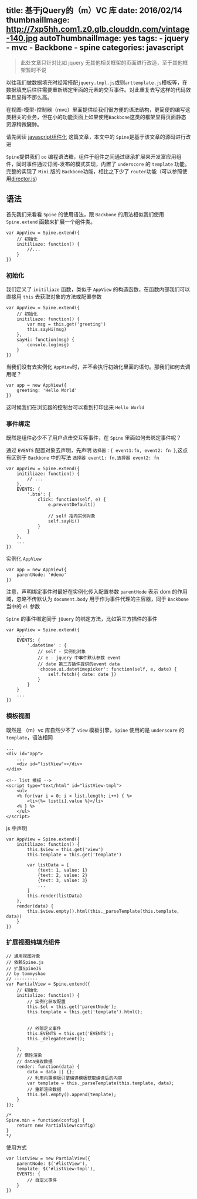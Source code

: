 title: 基于jQuery的（m）VC 库
date: 2016/02/14
thumbnailImage: http://7xp5hh.com1.z0.glb.clouddn.com/vintage-140.jpg
autoThumbnailImage: yes
tags:
    - jquery
    - mvc
    - Backbone
    - spine
categories: javascript
---

> 此处文章只针对比如 jquery 无其他相关框架的页面进行改造，至于其他框架暂时不说

以往我们做数据填充时经常搭配`jquery.tmpl.js`或则`arttemplate.js`模板等，在数据填充后往往需要重新绑定里面的元素的交互事件。对此重复去写这样的代码效率且显得不那么高。

在视图-模型-控制器（mvc）里面提供给我们很方便的语法结构，更简便的编写这类相关的业务，但在小的功能页面上如果使用`Backbone`这类的框架显得页面静态资源稍微臃肿。

请先阅读 [javascript组件化](http://purplebamboo.github.io/2015/03/16/javascript-component/) 这篇文章，本文中的 `Spine`是基于该文章的源码进行改进

`Spine`提供我们 `oo` 编程语法糖，组件于组件之间通过继承扩展来开发富应用组件，同时事件通过订阅-发布的模式实现，内置了 `underscore` 的 `template` 功能。完整的实现了 `Mini` 版的 `Backbone`功能，相比之下少了 `router`功能（可以参照使用[director.js](https://github.com/flatiron/director))

## 语法

首先我们来看看 `Spine` 的使用语法，跟 `Backbone` 的用法相似我们使用 `Spine.extend` 函数来扩展一个组件类。

```
var AppView = Spine.extend({
    // 初始化
    initiliaze: function() {
        //...
    }
})
```

### 初始化

我们定义了 `initiliaze` 函数，类似于 `AppView` 的构造函数，在函数内部我们可以直接用 `this` 去获取对象的方法或配置参数

```
var AppView = Spine.extend({
    // 初始化
    initiliaze: function() {
        var msg = this.get('greeting')
        this.sayHi(msg)
    },
    sayHi: function(msg) {
        console.log(msg)
    }
})
```

当我们没有去实例化 `AppView`时，并不会执行初始化里面的语句。那我们如何去调用呢？

```
var app = new AppView({
    greeting: 'Hello World'
})
```

这时候我们在浏览器的控制台可以看到打印出来 `Hello World`

### 事件绑定

既然是组件必少不了用户点击交互等事件，在 `Spine` 里面如何去绑定事件呢？ 

通过 `EVENTS` 配置对象去声明，先声明 `选择器：{ event1:fn, event2: fn }`,这点有区别于 `Backbone` 中的写法 `选择器 event1: fn,选择器 event2: fn`

```
var AppView = Spine.extend({
    initiliaze: function() {
        // ...
    },
    EVENTS: {
        '.btn': {
            click: function(self, e) {
                e.preventDefault()

                // self 指向实例对象
                self.sayHi()
            }
        }
    },
    ...
})
```

实例化 `AppView`

```
var app = new AppView({
    parentNode: '#demo'
})
```

注意，声明绑定事件时最好在实例化传入配置参数 `parentNode` 表示 dom 的作用域，忽略不传默认为 `document.body` 用于作为事件代理的主容器，同于 `Backbone` 当中的 `el` 参数

`Spine` 的事件绑定同于 `jQuery` 的绑定方法，比如第三方插件的事件

```
var AppView = Spine.extend({
    ...
    EVENTS: {
        '.datetime' : {
            // self - 实例化对象
            // e - jquery 中事件默认参数 event
            // date 第三方插件提供的event data 
            'choose.ui.datetimepicker': function(self, e, date) {
                self.fetch({ date: date })
            }
        }
    }
    ...
})
```

### 模板视图

既然是 （m）vc 库自然少不了 `view` 模板引擎，`Spine` 使用的是 `underscore` 的 `template`，语法相同

```
...
<div id="app">
    ...
    <div id="listView"></div>
</div>

<!-- list 模板 -->
<script type="text/html" id="listView-tmpl">
    <ul>
    <% for(var i = 0; i < list.length; i++) { %>
        <li>{%= list[i].value %}</li>
    <% } %>
    </ul>
</script>
```

js 中声明

```
var AppView = Spine.extend({
    initiliaze: function() {
        this.$view = this.get('view')
        this.template = this.get('template')

        var listData = [
            {text: 1, value: 1}
            {text: 2, value: 2}
            {text: 3, value: 3}
            ...
        ]
        this.render(listData) 
    },
    render(data) {
        this.$view.empty().html(this._parseTemplate(this.template, data))
    }
})
```

### 扩展视图纯填充组件

```
// 通用视图对象
// 依赖Spine.js
// 扩展SpineJS
// by tommyshao
// ---------
var PartialView = Spine.extend({
    // 初始化
    initialize: function() {
        // 实例化获取配置
        this.$el = this.get('parentNode');
        this.template = this.get('template').html();

        
        // 外部定义事件
        this.EVENTS = this.get('EVENTS');
        this._delegateEvent();

    },
    // 惰性渲染
    // data接收数据
    render: function(data) {
        data = data || {};
        // 利用内置模板引擎编译模板获取编译后的内容
        var template = this._parseTemplate(this.template, data);
        // 重新渲染数据
        this.$el.empty().append(template);
    }
});

/* 
Spine.min = function(config) {
    return new PartialView(config)
} 
*/
```

使用方式

```
var listView = new PartialView({
    parentNode: $('#listView'),
    template: $('#listView-tmpl'),
    EVENTS: {
        // 自定义事件
    }
})
```